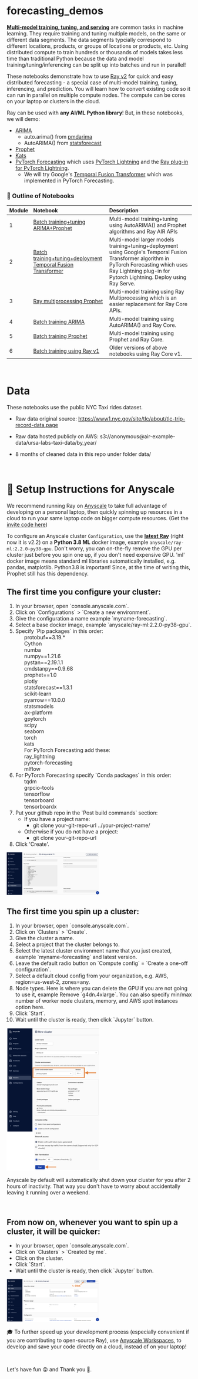 
# forecasting_demos

**[Multi-model training, tuning, and serving](https://www.anyscale.com/blog/training-one-million-machine-learning-models-in-record-time-with-ray)** are common tasks in machine learning. They require training and tuning multiple models, on the same or different data segments.  The data segments typcially correspond to different locations, products, or groups of locations or products, etc. Using distributed compute to train hundreds or thousands of models takes less time than traditional Python because the data and model training/tuning/inferencing can be split up into batches and run in parallel! 

These notebooks demonstrate how to use [Ray v2](https://docs.ray.io/en/latest/) for quick and easy distributed forecasting - a special case of multi-model training, tuning, inferencing, and prediction. You will learn how to convert existing code so it can run in parallel on multiple compute nodes.  The compute can be cores on your laptop or clusters in the cloud.

Ray can be used with **any AI/ML Python library**!  But, in these notebooks, we will demo:
- [ARIMA](https://en.wikipedia.org/wiki/Autoregressive_integrated_moving_average)
  - auto.arima() from [pmdarima](https://pypi.org/project/pyramid-arima/)
  - AutoARIMA() from [statsforecast](https://github.com/Nixtla/statsforecast)
- [Prophet](https://facebook.github.io/prophet/)
- [Kats](https://github.com/facebookresearch/Kats)
- [PyTorch Forecasting](https://pytorch-forecasting.readthedocs.io/en/stable/) which uses [PyTorch Lightning](https://pytorch-lightning.readthedocs.io/en/latest/) and the [Ray plug-in for PyTorch Lightning](https://github.com/ray-project/ray_lightning?ref=pythonrepo.com).
  - We will try Google's [Temporal Fusion Transformer](https://github.com/google-research/google-research/tree/master/tft) which was implemented in PyTorch Forecasting.



### 📖 Outline of Notebooks

| Module| Notebook | Description
|:-----|:-----------|:----------------------------------------------------------|
| 1  | [Batch training+tuning ARIMA+Prophet](https://github.com/christy/AnyscaleDemos/blob/main/forecasting_demos/Ray_v2/ray_air/batch_forecasting_arima_prophet.ipynb)| Multi-model training+tuning using AutoARIMA() and Prophet algorithms and Ray AIR APIs |
| 2 | [Batch training+tuning+deployment Temporal Fusion Transformer](https://github.com/christy/AnyscaleDemos/blob/main/forecasting_demos/Ray_v2/ray_air/pytorch_forecasting.ipynb) | Multi-model larger models training+tuning+deployment using Google's Temporal Fusion Transformer algorithm in PyTorch Forecasting which uses Ray Lightning plug-in for Pytorch Lightning.  Deploy using Ray Serve. |
| 3 | [Ray multiprocessing Prophet](https://github.com/christy/AnyscaleDemos/blob/main/forecasting_demos/Ray_v2/train_blog.py)| Multi-model training using Ray Multiprocessing which is an easier replacement for Ray Core APIs. |
| 4 | [Batch training ARIMA](https://github.com/christy/AnyscaleDemos/blob/main/forecasting_demos/Ray_v2/ray_core/nyctaxi_arima_simple_SMALL_data.ipynb)| Multi-model training using AutoARIMA() and Ray Core. |
| 5 | [Batch training Prophet](https://github.com/christy/AnyscaleDemos/blob/main/forecasting_demos/Ray_v2/ray_core/nyctaxi_prophet_simple_SMALL_data.ipynb)| Multi-model training using Prophet and Ray Core. |
| 6 | [Batch training using Ray v1](https://github.com/christy/AnyscaleDemos/tree/main/forecasting_demos/Ray_v1/ray_core)| Older versions of above notebooks using Ray Core v1. |


<br>
  
# Data

These notebooks use the public NYC Taxi rides dataset. 

- Raw data original source: https://www1.nyc.gov/site/tlc/about/tlc-trip-record-data.page

- Raw data hosted publicly on AWS:  s3://anonymous@air-example-data/ursa-labs-taxi-data/by_year/

- 8 months of cleaned data in this repo under folder data/

<br>

# 👩 Setup Instructions for Anyscale

We recommend running Ray on [Anyscale](https://console.anyscale.com) to take full advantage of developing on a personal laptop, then quickly spinning up resources in a cloud to run your same laptop code on bigger compute resources. (Get the [invite code here](https://www.anyscale.com/signup))
<br>

To configure an Anyscale cluster `Configuration`, use the **[latest Ray](https://github.com/ray-project/ray)** (right now it is v2.2) on a **Python 3.8 ML** docker image, example `anyscale/ray-ml:2.2.0-py38-gpu`.  Don't worry, you can on-the-fly remove the GPU per cluster just before you spin one up, if you don't need expensive GPU.  'ml' docker image means standard ml libraries automatically installed, e.g. pandas, matplotlib.  Python3.8 is important!  Since, at the time of writing this, Prophet still has this dependency.

## The first time you configure your cluster:
<ol>
<li>In your browser, open `console.anyscale.com`.  
<li>Click on `Configurations` > `Create a new environment`. 
<li>Give the configuration a name example `myname-forecasting`.
<li>Select a base docker image, example `anyscale/ray-ml:2.2.0-py38-gpu`.
<li>Specify `Pip packages` in this order:
<ul>
protobuf==3.19.* <br>
Cython <br>
numba<br>
numpy==1.21.6<br>
pystan==2.19.1.1<br>
cmdstanpy==0.9.68<br>
prophet==1.0<br>
plotly<br>
statsforecast==1.3.1<br>
scikit-learn<br>
pyarrow==10.0.0<br>
statsmodels<br>
ax-platform<br>
gpytorch<br>
scipy<br>
seaborn<br>
torch<br>
kats<br>
For PyTorch Forecasting add these: <br>
ray_lightning<br>
pytorch-forecasting<br>
mlflow<br>
</ul>
<li>For PyTorch Forecasting specify `Conda packages` in this order:
<ul>
tqdm<br>
grpcio-tools<br>
tensorflow<br>
tensorboard<br>
tensorboardx<br>
</ul>
<li>Put your github repo in the `Post build commands` section:
   <ul>
   <li>If you have a project name:
      <ul>
      <li>git clone your-git-repo-url ../your-project-name/
      </ul>
   <li>Otherwise if you do not have a project:
      <ul>
      <li>git clone your-git-repo-url
      </ul>
   </ul>
<li>Click 'Create'.
</ol>
<img src="images/Anyscale_config.png" style="width: 50%"/>

<br>

## The first time you spin up a cluster:
<ol>
<li>In your browser, open `console.anyscale.com`.  
<li>Click on `Clusters` > `Create`. 
<li>Give the cluster a name.
<li>Select a project that the cluster belongs to.
<li>Select the latest cluster environment name that you just created, example `myname-forecasting` and latest version.
<li>Leave the default radio button on `Compute config` = `Create a one-off configuration`.
<li>Select a default cloud config from your organization, e.g. AWS, region=us-west-2, zones=any.
<li>Node types.  Here is where you can delete the GPU if you are not going to use it, example Remove `g4dn.4xlarge`.  You can also specify min/max number of worker node clusters, memory, and AWS spot instances option here.
<li>Click `Start`.
<li>Wait until the cluster is ready, then click `Jupyter` button.
</ol>

<img src="images/Anyscale_cluster_create.png" style="width: 50%"/>

Anyscale by default will automatically shut down your cluster for you after 2 hours of inactivity.  That way you don't have to worry about accidentally leaving it running over a weekend.

<br>

## From now on, whenever you want to spin up a cluster, it will be quicker:
<ul>
<li>In your browser, open `console.anyscale.com`.  
<li>Click on `Clusters` > `Created by me`. 
<li>Click on the cluster.
<li>Click `Start`.
<li>Wait until the cluster is ready, then click `Jupyter` button.
</ul>
<img src="images/Anyscale_cluster_start.png" style="width: 50%"/>

<br>

🎓 To further speed up your development process (especially convenient if you are contributing to open-source Ray), use [Anyscale Workspaces](https://docs.anyscale.com/user-guide/develop-and-debug/workspaces#workspaces-tutorial), to develop and save your code directly on a cloud, instead of on your laptop!

<br>

Let's have fun 😜 and Thank you 🙏. 

